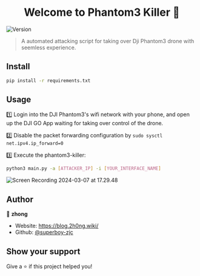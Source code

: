 <h1 align="center">Welcome to Phantom3 Killer 👋</h1>
<p>
  <img alt="Version" src="https://img.shields.io/badge/version-1.0.0-blue.svg?cacheSeconds=2592000" />
</p>

> A automated attacking script for taking over Dji Phantom3 drone with seemless experience.

## Install

```sh
pip install -r requirements.txt
```

## Usage

1️⃣  Login into the DJI Phantom3's wifi network with your phone, and open up the DJI GO App waiting for taking over control of the drone.

2️⃣  Disable the packet forwarding configuration by `sudo sysctl net.ipv4.ip_forward=0`

3️⃣  Execute the phantom3-killer:

```sh
python3 main.py -a [ATTACKER_IP] -i [YOUR_INTERFACE_NAME]
```

![Screen Recording 2024-03-07 at 17.29.48](https://api.2h0ng.wiki:443/noteimages/2024/03/07/17-35-48-e4207eef704f09388649d0e25e4d106e.gif)

## Author

👤 **zhong**

* Website: https://blog.2h0ng.wiki/
* Github: [@superboy-zjc](https://github.com/superboy-zjc)

## Show your support

Give a ⭐️ if this project helped you!
